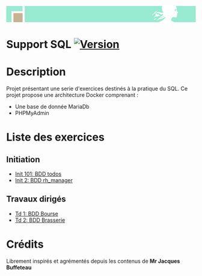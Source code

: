 ![separe](https://github.com/studoo-app/.github/blob/main/profile/studoo-banner-logo.png)
# Support SQL [![Version](https://img.shields.io/badge/Version-1.0.0-blue)]()

# Description

Projet présentant une serie d'exercices destinés à la pratique du SQL.
Ce projet propose une architecture Docker comprenant :
- Une base de donnée MariaDb
- PHPMyAdmin

# Liste des exercices

## Initiation 
- [Init 101: BDD todos](exercices/init-101/enonce.md)
- [Init 2: BDD rh_manager](exercices/init-2/enonce.md)


## Travaux dirigés
- [Td 1: BDD Bourse](exercices/td-1-bourse/enonce.md)
- [Td 2: BDD Brasserie](exercices/td-2-brasserie/enonce.md)

# Crédits 

Librement inspirés et agrémentés depuis les contenus de **Mr Jacques Buffeteau**